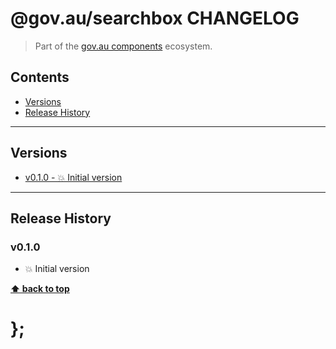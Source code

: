 @gov.au/searchbox CHANGELOG
======================

> Part of the [gov.au components](https://github.com/govau/design-system-components/) ecosystem.


## Contents

* [Versions](#install)
* [Release History](#release-history)


----------------------------------------------------------------------------------------------------------------------------------------------------------------


## Versions

* [v0.1.0 - 💥 Initial version](#v010)


----------------------------------------------------------------------------------------------------------------------------------------------------------------


## Release History

### v0.1.0

- 💥 Initial version


**[⬆ back to top](#contents)**


# };
